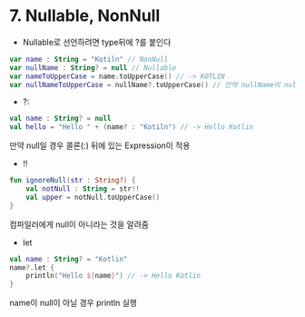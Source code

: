 # 7. Nullable, NonNull

- Nullable로 선언하려면 type뒤에 ?를 붙인다

```kotlin
var name : String = "Kotiln" // NonNull
var nullName : String? = null // Nullable
var nameToUpperCase = name.toUpperCase() // -> KOTLIN
var nullNameToUpperCase = nullName?.toUpperCase() // 만약 nullName이 null이면 null 반환
```

- ?:

```kotlin
val name : String? = null
val hello = "Hello " + (name? : "Kotiln") // -> Hello Kotlin
```

만약 null일 경우 콜론(:) 뒤에 있는 Expression이 적용

- !!

```kotlin
fun ignoreNull(str : String?) {
	val notNull : String = str!!
	val upper = notNull.toUpperCase()
}
```

컴파일러에게 null이 아니라는 것을 알려줌

- let

```kotlin
val name : String? = "Kotlin"
name?.let {
	println("Hello ${name}") // -> Hello Kotlin
}
```

name이 null이 아닐 경우 println 실행